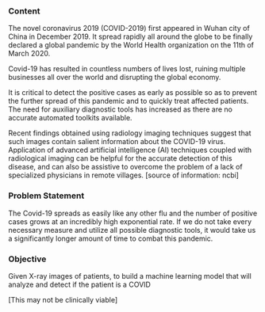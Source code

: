 ### Content
The novel coronavirus 2019 (COVID-2019) first appeared in Wuhan city of China in December 2019. It spread rapidly all around the globe to be finally declared a global pandemic by the World Health organization on the 11th of March 2020.

Covid-19 has resulted in countless numbers of lives lost, ruining multiple businesses all over the world and disrupting the global economy.

It is critical to detect the positive cases as early as possible so as to prevent the further spread of this pandemic and to quickly treat affected patients. The need for auxiliary diagnostic tools has increased as there are no accurate automated toolkits available. 

Recent findings obtained using radiology imaging techniques suggest that such images contain salient information about the COVID-19 virus. Application of advanced artificial intelligence (AI) techniques coupled with radiological imaging can be helpful for the accurate detection of this disease, and can also be assistive to overcome the problem of a lack of specialized physicians in remote villages. [source of information: ncbi]

### Problem Statement
The Covid-19 spreads as easily like any other flu and the number of positive cases grows at an incredibly high exponential rate. If we do not take every necessary measure and utilize all possible diagnostic tools, it would take us a significantly longer amount of time to combat this pandemic.

### Objective
Given X-ray images of patients, to build a machine learning model that will analyze and detect if the patient is a COVID 

[This may not be clinically viable]